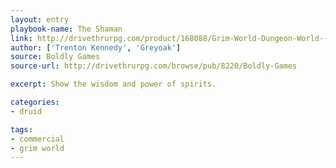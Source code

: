 ```yaml
---
layout: entry
playbook-name: The Shaman
link: http://drivethrurpg.com/product/168088/Grim-World-Dungeon-World--Fate-Core-Supplement
author: ['Trenton Kennedy', 'Greyoak']
source: Boldly Games
source-url: http://drivethrurpg.com/browse/pub/8220/Boldly-Games

excerpt: Show the wisdom and power of spirits.

categories:
- druid

tags:
- commercial
- grim world
---
```

